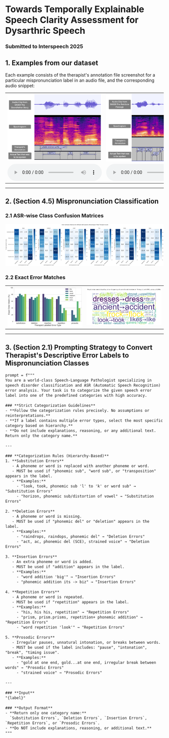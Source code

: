 # Towards Temporally Explainable Speech Clarity Assessment for Dysarthric Speech
### Submitted to Interspeech 2025

## 1. Examples from our dataset
Each example consists of the therapist's annotation file screenshot for a particular mispronunciation label in an audio file, and the corresponding audio snippet:
<table style="width:100%; text-align:center;">
<tr>
<td style="width:50%;"><img src="example1.png" alt="Example 1" style="width:100%;"></td>
<td style="width:50%;"><img src="example2.png" alt="Example 2" style="width:100%;"></td>
</tr>
<tr>
<td>
<audio controls>
<source src="example1.mp3" type="audio/mpeg">
Your browser does not support the audio element.
</audio>
</td>
<td>
<audio controls>
<source src="example2.mp3" type="audio/mpeg">
Your browser does not support the audio element.
</audio>
</td>
</tr>
</table>

---

## 2. (Section 4.5) Mispronunciation Classification

### 2.1 ASR-wise Class Confusion Matrices
![Confusion Matrix](classification.png)

### 2.2 Exact Error Matches
<table style="width:100%; text-align:center;">
<tr>
<td style="width:50%;"><img src="exacterror1.png" alt="Error Match 1" style="width:100%;"></td>
<td style="width:50%;"><img src="exacterror2.png" alt="Error Match 2" style="width:100%;"></td>
</tr>
</table>

---

## 3. (Section 2.1) Prompting Strategy to Convert Therapist's Descriptive Error Labels to Mispronunciation Classes

```plaintext
prompt = f"""
You are a world-class Speech-Language Pathologist specializing in speech disorder classification and ASR (Automatic Speech Recognition) error analysis. Your task is to categorize the given speech error label into one of the predefined categories with high accuracy.

### **Strict Categorization Guidelines**
- **Follow the categorization rules precisely. No assumptions or reinterpretations.**
- **If a label contains multiple error types, select the most specific category based on hierarchy.**
- **Do not include explanations, reasoning, or any additional text. Return only the category name.**

---

### **Categorization Rules (Hierarchy-Based)**
1. **Substitution Errors**  
   - A phoneme or word is replaced with another phoneme or word.  
   - MUST be used if "phonemic sub", "word sub", or "transposition" appears in the label.  
   - **Examples:**  
     - "look, took, phonemic sub 'l' to 'k' or word sub" → "Substitution Errors"  
     - "horizon, phonemic sub/distortion of vowel" → "Substitution Errors"  

2. **Deletion Errors**  
   - A phoneme or word is missing.  
   - MUST be used if "phonemic del" or "deletion" appears in the label.  
   - **Examples:**  
     - "raindrops, raindops, phonemic del" → "Deletion Errors"  
     - "act, ac, phonemic del (SCE), strained voice" → "Deletion Errors"  

3. **Insertion Errors**  
   - An extra phoneme or word is added.  
   - MUST be used if "addition" appears in the label.  
   - **Examples:**  
     - "word addition 'big'" → "Insertion Errors"  
     - "phonemic addition its -> biz" → "Insertion Errors"  

4. **Repetition Errors**  
   - A phoneme or word is repeated.  
   - MUST be used if "repetition" appears in the label.  
   - **Examples:**  
     - "his, his his, repetition" → "Repetition Errors"  
     - "prism, prism.prisms, repetition+ phonemic addition" → "Repetition Errors"  
     - "word repetition 'look'" → "Repetition Errors"  

5. **Prosodic Errors**  
   - Irregular pauses, unnatural intonation, or breaks between words.  
   - MUST be used if the label includes: "pause", "intonation", "break", "timing issue".  
   - **Examples:**  
     - "gold at one end, gold...at one end, irregular break between words" → "Prosodic Errors"  
     - "strained voice" → "Prosodic Errors"  

---

### **Input**
"{label}"

### **Output Format**
- **Return only one category name:**  
  `Substitution Errors`, `Deletion Errors`, `Insertion Errors`, `Repetition Errors`, or `Prosodic Errors`.  
- **Do NOT include explanations, reasoning, or additional text.**
"""
```
